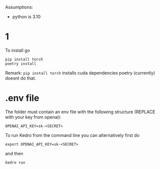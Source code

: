 Assumptions:
- python is 3.10

# 1

To install go
```
pip install torch
poetry install
```

Remark: ``pip install torch`` installs cuda dependencies poetry (currently) doesnt do that.

# .env file

The folder must contain an env file with the following structure (REPLACE with your key from openai):

```
OPENAI_API_KEY=sk-<SECRET>
```


To run Kedro from the command line you can alternatively first do
```
export OPENAI_API_KEY=sk-<SECRET>
```

and then
```
kedro run
```